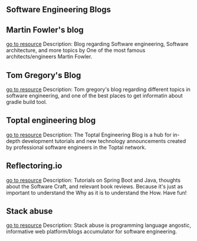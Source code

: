## Software Engineering Blogs

## Martin Fowler's blog
[go to resource](https://martinfowler.com/)
	Description: Blog regarding Software engineering, Software architecture, and more topics by One of the most famous architects/engineers Martin Fowler.

## Tom Gregory's Blog
[go to resource](https://tomgregory.com/)
	Description: Tom gregory's blog regarding different topics in software engineering, and one of the best places to get informatin about gradle build tool.

## Toptal engineering blog
[go to resource](https://www.toptal.com/developers/blog)
	Description: The Toptal Engineering Blog is a hub for in-depth development tutorials and new technology announcements created by professional software engineers in the Toptal network.

## Reflectoring.io
[go to resource](https://reflectoring.io/)
	Description: Tutorials on Spring Boot and Java, thoughts about the Software Craft, and relevant book reviews. Because it's just as important to understand the Why as it is to understand the How. Have fun!

## Stack abuse
[go to resource](https://stackabuse.com/)
	Description: Stack abuse is programming language angostic, informative web platform/blogs accumulator for software engineering.
